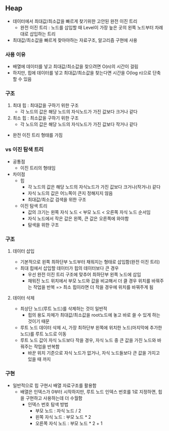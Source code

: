## Heap

- 데이터에서 최대값/최소값을 빠르게 찾기위한 고안된 완전 이진 트리
  - 완전 이진 트리 : 노드를 삽입할 때 Level이 가장 높은 곳의 왼쪽 노드부터 차례대로 삽입하는 트리
- 최대값/최소값을 빠르게 찾아야하는 자료구조, 알고리즘 구현에 사용

### 사용 이유

- 배열에 데이터를 넣고 최대값/최소값을 찾으려면 O(n)의 시간이 걸림
- 하지만, 힙에 데이터를 넣고 최대값/최소값을 찾는다면 시간을 O(log n)으로 단축할 수 있음

### 구조

1. 최대 힙 : 최대값을 구하기 위한 구조
   - 각 노드의 값은 해당 노드의 자식노드가 가진 값보다 크거나 같다
2. 최소 힙 : 최소값을 구하기 위한 구조
   - 각 노드의 값은 해당 노드의 자식노드가 가진 값보다 작거나 같다

- 완전 이진 트리 형태를 가짐

### vs 이진 탐색 트리

- 공통점
  - 이진 트리의 형태임
- 차이점
  - 힙
    - 각 노드의 값은 해당 노드의 자식노드가 가진 값보다 크거나(작거나) 같다
    - 자식 노드의 값은 어느쪽이 큰지 정해지지 않음
    - 최대값/최소값 검색을 위한 구조
  - 이진 탐색 트리
    - 값의 크기는 왼쪽 자식 노드 < 부모 노드 < 오른쪽 자식 노드 순서임
    - 자식 노드에서 작은 값은 왼쪽, 큰 값은 오른쪽에 와야함
    - 탐색을 위한 구조

### 구조

1. 데이터 삽입

   - 기본적으로 왼쪽 최하단부 노드부터 채워지는 형태로 삽입함(완전 이진 트리)
   - 최대 힙에서 삽입할 데이터가 힙의 데이터보다 큰 경우
     - 우선 완전 이진 트리 구조에 맞추어 최하단부 왼쪽 노드에 삽입
     - 채워진 노드 위치에서 부모 노드와 값을 비교해서 더 클 경우 위치를 바꿔주는 작업을 반복
       => 최소 힙이라면 더 작을 경우에 위치를 바꿔주게 됨

2. 데이터 삭제
   - 최상단 노드(루트 노드)를 삭제하는 것이 일반적
     - 힙의 용도 자체가 최대값/최소값을 root노드에 놓고 바로 쓸 수 있게 하는 것이기 때문
   - 루트 노드 데이터 삭제 시, 가장 최하단부 왼쪽에 위치한 노드(마지막에 추가한 노드)를 루트 노드로 이동
   - 루트 노드 값이 자식 노드보다 작을 경우, 자식 노드 중 큰 값을 가진 노드와 바꿔주는 작업을 반복함
     - 바꾼 위치 기준으로 자식 노드가 없거나, 자식 노드들보다 큰 값을 가지고 있을 때 까지

### 구현

- 일반적으로 힙 구현시 배열 자료구조를 활용함
  - 배열은 인덱스가 0부터 시작하지만, 루트 노드 인덱스 번호를 1로 지정하면, 힙을 구현하고 사용하는데 더 수월함
    - 인덱스 번호 탐색 방법
      - 부모 노드 : 자식 노드 / 2
      - 왼쪽 자식 노드 : 부모 노드 \* 2
      - 오른쪽 자식 노드 : 부모 노드 \* 2 + 1
